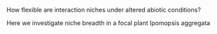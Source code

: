 How flexible are interaction niches under altered abiotic conditions?

Here we investigate niche breadth in a focal plant Ipomopsis aggregata
